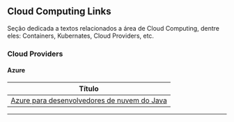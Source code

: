 ## Cloud Computing Links

Seção dedicada a textos relacionados a área de Cloud Computing, dentre eles: Containers, Kubernates, Cloud Providers, etc.


### Cloud Providers
#### Azure
| **Título**  |
|---|
| [Azure para desenvolvedores de nuvem do Java] |
------------


[comment]: # (Azure)
[Azure para desenvolvedores de nuvem do Java]: <https://docs.microsoft.com/pt-br/azure/java/?view=azure-java-stable>

